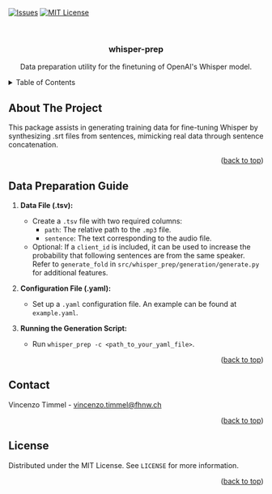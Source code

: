 <a id="readme-top"></a>
<!-- PROJECT SHIELDS -->
<!--
*** I'm using markdown "reference style" links for readability.
*** Reference links are enclosed in brackets [ ] instead of parentheses ( ).
*** See the bottom of this document for the declaration of the reference variables
*** for contributors-url, forks-url, etc. This is an optional, concise syntax you may use.
*** https://www.markdownguide.org/basic-syntax/#reference-style-links
-->
[![Issues][issues-shield]][issues-url]
[![MIT License][license-shield]][license-url]

<!-- PROJECT LOGO -->
<br />
<div align="center">
  <h3 align="center">whisper-prep</h3>

  <p align="center">
    Data preparation utility for the finetuning of OpenAI's Whisper model.
  </p>
</div>

<!-- TABLE OF CONTENTS -->
<details>
  <summary>Table of Contents</summary>
  <ol>
    <li><a href="#about-the-project">About The Project</a></li>
    <li><a href="#license">License</a></li>
    <li><a href="#contact">Contact</a></li>
  </ol>
</details>

<!-- ABOUT THE PROJECT -->
## About The Project
This package assists in generating training data for fine-tuning Whisper by synthesizing .srt files from sentences, mimicking real data through sentence concatenation.

<p align="right">(<a href="#readme-top">back to top</a>)</p>

<!-- Guide -->
## Data Preparation Guide
1. **Data File (.tsv):**
   - Create a `.tsv` file with two required columns:
     - `path`: The relative path to the `.mp3` file.
     - `sentence`: The text corresponding to the audio file.
   - Optional: If a `client_id` is included, it can be used to increase the probability that following sentences are from the same speaker. Refer to `generate_fold` in `src/whisper_prep/generation/generate.py` for additional features.

2. **Configuration File (.yaml):**
   - Set up a `.yaml` configuration file. An example can be found at `example.yaml`.

3. **Running the Generation Script:**
   - Run `whisper_prep -c <path_to_your_yaml_file>`. 


<p align="right">(<a href="#readme-top">back to top</a>)</p>


<!-- CONTACT -->
## Contact

Vincenzo Timmel - vincenzo.timmel@fhnw.ch

<p align="right">(<a href="#readme-top">back to top</a>)</p>

<!-- LICENSE -->
## License

Distributed under the MIT License. See `LICENSE` for more information.

<p align="right">(<a href="#readme-top">back to top</a>)</p>


<!-- MARKDOWN LINKS & IMAGES -->
<!-- https://www.markdownguide.org/basic-syntax/#reference-style-links -->
[issues-shield]: https://img.shields.io/github/issues/i4Ds/whisper-prep.svg?style=for-the-badge
[issues-url]: https://github.com/i4Ds/whisper-prep/issues
[license-shield]: https://img.shields.io/github/license/i4Ds/whisper-prep.svg?style=for-the-badge
[license-url]: https://github.com/i4Ds/whisper-prep/blob/main/LICENSE